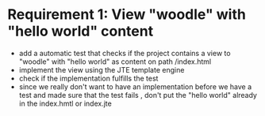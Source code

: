 # Requirement 1: View "woodle" with "hello world" content

*   add a automatic test that checks if the project contains a view to "woodle" with "hello world" as content on path /index.html
*   implement the view using the JTE template engine 
*   check if the implementation fulfills the test
*  since we really don't want to have an implementation before we have a test and made sure that the test fails , don't put  the "hello world" already in the index.hmtl or index.jte